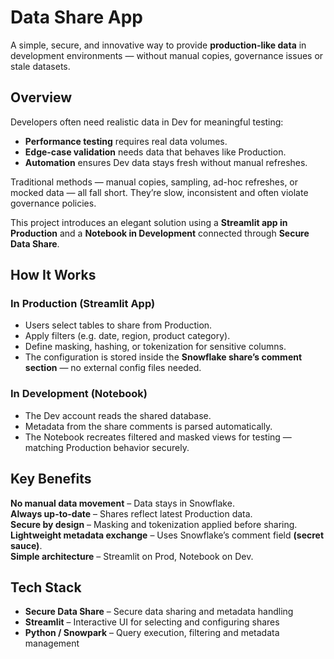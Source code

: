 # Data Share App

A simple, secure, and innovative way to provide **production-like data** in development environments — without manual copies, governance issues or stale datasets.

## Overview

Developers often need realistic data in Dev for meaningful testing:

- **Performance testing** requires real data volumes.
- **Edge-case validation** needs data that behaves like Production.
- **Automation** ensures Dev data stays fresh without manual refreshes.

Traditional methods — manual copies, sampling, ad-hoc refreshes, or mocked data — all fall short. They’re slow, inconsistent and often violate governance policies.

This project introduces an elegant solution using a **Streamlit app in Production** and a **Notebook in Development** connected through **Secure Data Share**.

## How It Works

### In Production (Streamlit App)
- Users select tables to share from Production.  
- Apply filters (e.g. date, region, product category).  
- Define masking, hashing, or tokenization for sensitive columns.  
- The configuration is stored inside the **Snowflake share’s comment section** — no external config files needed.

### In Development (Notebook)
- The Dev account reads the shared database.  
- Metadata from the share comments is parsed automatically.  
- The Notebook recreates filtered and masked views for testing — matching Production behavior securely.

## Key Benefits

**No manual data movement** – Data stays in Snowflake.  
**Always up-to-date** – Shares reflect latest Production data.  
**Secure by design** – Masking and tokenization applied before sharing.  
**Lightweight metadata exchange** – Uses Snowflake’s comment field **(secret sauce)**.  
**Simple architecture** – Streamlit on Prod, Notebook on Dev.  

## Tech Stack

- **Secure Data Share** – Secure data sharing and metadata handling  
- **Streamlit** – Interactive UI for selecting and configuring shares  
- **Python / Snowpark** – Query execution, filtering and metadata management  
